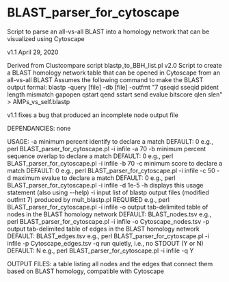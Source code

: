 # BLAST_parser_for_cytoscape
Script to parse an all-vs-all BLAST into a homology network that can be visualized using Cytoscape

v1.1 April 29, 2020

Derived from Clustcompare script blastp_to_BBH_list.pl v2.0
Script to create a BLAST homology network table that can be opened in Cytoscape from an all-vs-all BLAST
Assumes the following command to make the BLAST output formal:
blastp -query [file] -db [file] -outfmt "7 qseqid sseqid pident length mismatch gapopen qstart qend sstart send evalue bitscore qlen slen" > AMPs_vs_self.blastp

v1.1 fixes a bug that produced an incomplete node output file

DEPENDANCIES: none

USAGE:
-a	minimum percent identify to declare a match						DEFAULT: 0			e.g., perl BLAST_parser_for_cytoscape.pl -i infile -a 70
-b	minimum percent sequence overlap to declare a match					DEFAULT: 0			e.g., perl BLAST_parser_for_cytoscape.pl -i infile -b 70
-c	minimum score to declare a match							DEFAULT: 0			e.g., perl BLAST_parser_for_cytoscape.pl -i infile -c 50
-d	maximum evalue to declare a match							DEFAULT: 0			e.g., perl BLAST_parser_for_cytoscape.pl -i infile -d 1e-5
-h	displays this usage statement (also using --help)
-i	input list of blastp output files (modified outfmt 7) produced by mult_blastp.pl	REQUIRED			e.g., perl BLAST_parser_for_cytoscape.pl -i infile
-o	output tab-delimited table of nodes in the BLAST homology network			DEFAULT: BLAST_nodes.tsv	e.g., perl BLAST_parser_for_cytoscape.pl -i infile -o Cytoscape_nodes.tsv
-p	output tab-delimited table of edges in the BLAST homology network			DEFAULT: BLAST_edges.tsv	e.g., perl BLAST_parser_for_cytoscape.pl -i infile -p Cytoscape_edges.tsv
-q	run quietly, i.e., no STDOUT (Y or N)							DEFAULT: N			e.g., perl BLAST_parser_for_cytoscape.pl -i infile -q Y

OUTPUT FILES:
	a table listing all nodes and the edges that connect them based on BLAST homology, compatible with Cytoscape
